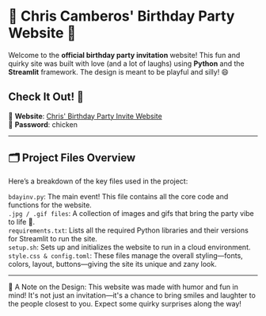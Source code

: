 # 🎉 Chris Camberos' Birthday Party Website 🎉

Welcome to the **official birthday party invitation** website! This fun and quirky site was built with love (and a lot of laughs) using **Python** and the **Streamlit** framework. The design is meant to be playful and silly! 😄

## Check It Out! 🚀

🔗 **Website**: [Chris' Birthday Party Invite Website](https://chrissybirthdaywebsite.streamlit.app/)  
🔐 **Password**: chicken

___

## 🗂️ Project Files Overview

Here’s a breakdown of the key files used in the project:

```bdayinv.py```: The main event! This file contains all the core code and functions for the website.  
```.jpg / .gif files```: A collection of images and gifs that bring the party vibe to life 🎈.  
```requirements.txt```: Lists all the required Python libraries and their versions for Streamlit to run the site.  
```setup.sh```: Sets up and initializes the website to run in a cloud environment.  
```style.css & config.toml```: These files manage the overall styling—fonts, colors, layout, buttons—giving the site its unique and zany look.  

___
🤹 A Note on the Design:
This website was made with humor and fun in mind! It's not just an invitation—it's a chance to bring smiles and laughter to the people closest to you. Expect some quirky surprises along the way!
